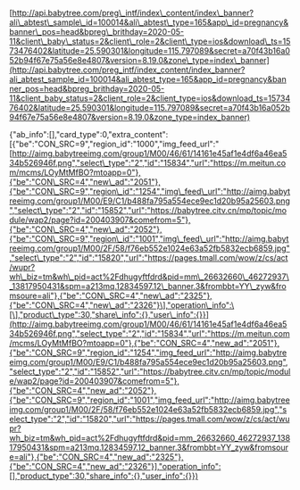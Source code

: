 [http://api.babytree.com/preg\_intf/index\_content/index\_banner?ali\_abtest\_sample\_id=100014&ali\_abtest\_type=165&app\_id=pregnancy&banner\_pos=head&bpreg\_brithday=2020-05-11&client\_baby\_status=2&client\_role=2&client\_type=ios&download\_ts=1573476402&latitude=25.590301&longitude=115.797089&secret=a70f43b16a052b94f67e75a56e8e4807&version=8.19.0&zone\_type=index\_banner](http://api.babytree.com/preg_intf/index_content/index_banner?ali_abtest_sample_id=100014&ali_abtest_type=165&app_id=pregnancy&banner_pos=head&bpreg_brithday=2020-05-11&client_baby_status=2&client_role=2&client_type=ios&download_ts=1573476402&latitude=25.590301&longitude=115.797089&secret=a70f43b16a052b94f67e75a56e8e4807&version=8.19.0&zone_type=index_banner)





{"ab\_info":\[\],"card\_type":0,"extra\_content":\[{"be":"CON\_SRC=9","region\_id":"1000","img\_feed\_url":"[http://aimg.babytreeimg.com/group1/M00/46/61/14161e45af1e4df6a46ea534b526946f.png","select\_type":"2","id":"15834","url":"https://m.meitun.com/mcms/LOyMtMfBO?mtoapp=0"},{"be":"CON\_SRC=4","new\_ad":"2051"},{"be":"CON\_SRC=9","region\_id":"1254","img\_feed\_url":"http://aimg.babytreeimg.com/group1/M00/E9/C1/b488fa795a554ece9ec1d20b95a25603.png","select\_type":"2","id":"15852","url":"https://babytree.citv.cn/mp/topic/module/wap2/page?id=200403907&comefrom=5"},{"be":"CON\_SRC=4","new\_ad":"2052"},{"be":"CON\_SRC=9","region\_id":"1001","img\_feed\_url":"http://aimg.babytreeimg.com/group1/M00/2F/58/f76eb552e1024e63a52fb5832ecb6859.jpg","select\_type":"2","id":"15820","url":"https://pages.tmall.com/wow/z/cs/act/wupr?wh\_biz=tm&wh\_pid=act%2Fdhugyftfdrd&pid=mm\_26632660\_46272937\_13817950431&spm=a213mq.12834597.12\_banner.3&frombbt=YY\_zyw&fromsoure=ali"},{"be":"CON\_SRC=4","new\_ad":"2325"},{"be":"CON\_SRC=4","new\_ad":"2326"}\],"operation\_info":\[\],"product\_type":30,"share\_info":{},"user\_info":{}}](http://aimg.babytreeimg.com/group1/M00/46/61/14161e45af1e4df6a46ea534b526946f.png","select_type":"2","id":"15834","url":"https://m.meitun.com/mcms/LOyMtMfBO?mtoapp=0"},{"be":"CON_SRC=4","new_ad":"2051"},{"be":"CON_SRC=9","region_id":"1254","img_feed_url":"http://aimg.babytreeimg.com/group1/M00/E9/C1/b488fa795a554ece9ec1d20b95a25603.png","select_type":"2","id":"15852","url":"https://babytree.citv.cn/mp/topic/module/wap2/page?id=200403907&comefrom=5"},{"be":"CON_SRC=4","new_ad":"2052"},{"be":"CON_SRC=9","region_id":"1001","img_feed_url":"http://aimg.babytreeimg.com/group1/M00/2F/58/f76eb552e1024e63a52fb5832ecb6859.jpg","select_type":"2","id":"15820","url":"https://pages.tmall.com/wow/z/cs/act/wupr?wh_biz=tm&wh_pid=act%2Fdhugyftfdrd&pid=mm_26632660_46272937_13817950431&spm=a213mq.12834597.12_banner.3&frombbt=YY_zyw&fromsoure=ali"},{"be":"CON_SRC=4","new_ad":"2325"},{"be":"CON_SRC=4","new_ad":"2326"}],"operation_info":[],"product_type":30,"share_info":{},"user_info":{}})

